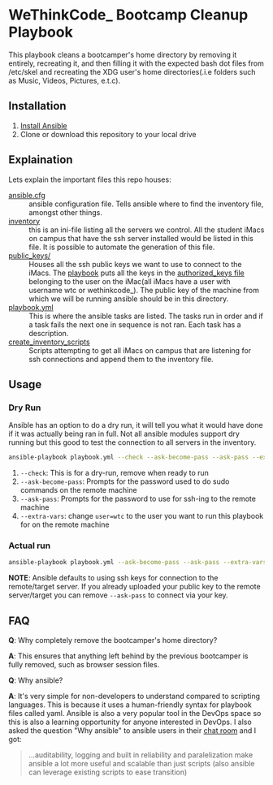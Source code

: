 # WeThinkCode_ Bootcamp Cleanup Playbook

This playbook cleans a bootcamper's home directory by removing it entirely, recreating it, and then filling it with the expected bash dot files from /etc/skel and recreating the XDG user's home directories(.i.e folders such as Music, Videos, Pictures, e.t.c).

## Installation

 1. [Install Ansible](https://docs.ansible.com/ansible/latest/installation_guide/index.html) 
 2. Clone or download this repository to your local drive

## Explaination

Lets explain the important files this repo houses:

<dl>
 <dt><a href="https://docs.ansible.com/ansible/latest/reference_appendices/config.html#ansible-configuration-settings">ansible.cfg</a><dt>
 <dd>ansible configuration file. Tells ansible where to find the inventory file, amongst other things.<dd>
 
 <dt><a href="https://docs.ansible.com/ansible/latest/intro_inventory.html">inventory</a><dt>
 <dd>this is an ini-file listing all the servers we control. All the student iMacs on campus that have the ssh server installed would be listed in this file. It is possible to automate the generation of this file.<dd>
 
 <dt><a href="https://blog.ruanbekker.com/blog/2020/10/26/upload-public-ssh-keys-using-ansible/">public_keys/</a><dt>
 <dd>Houses all the ssh public keys we want to use to connect to the iMacs. The <a href="playbook.yml">playbook</a> puts all the keys in the <a href="https://www.ssh.com/academy/ssh/authorized-keys-file">authorized_keys file</a> belonging to the user on the iMac(all iMacs have a user with username wtc or wethinkcode_). The public key of the machine from which we will be running ansible should be in this directory.<dd>
 
 <dt><a href="https://docs.ansible.com/ansible/latest/user_guide/playbooks_intro.html">playbook.yml</a><dt>
 <dd>This is where the ansible tasks are listed. The tasks run in order and if a task fails the next one in sequence is not ran. Each task has a description.<dd>
 
 <dt><a href="create_invenory_scripts">create_inventory_scripts</a><dt>
 <dd>Scripts attempting to get all iMacs on campus that are listening for ssh connections and append them to the inventory file.<dd>
</dl>

## Usage

### Dry Run

Ansible has an option to do a dry run, it will tell you what it would have done if it was actually being ran in full. Not all ansible modules support dry running but this good to test the connection to all servers in the inventory.

```sh
ansible-playbook playbook.yml --check --ask-become-pass --ask-pass --extra-vars "user=wtc"
```

1. `--check`: This is for a dry-run, remove when ready to run
2. `--ask-become-pass`: Prompts for the password used to do sudo commands on the remote machine
3. `--ask-pass`: Prompts for the password to use for ssh-ing to the remote machine
4. `--extra-vars`: change `user=wtc` to the user you want to run this playbook for on the remote machine

### Actual run

```sh
ansible-playbook playbook.yml --ask-become-pass --ask-pass --extra-vars "user=wtc"
```

**NOTE**: Ansible defaults to using ssh keys for connection to the remote/target server. If you already uploaded your public key to the remote server/target you can remove `--ask-pass` to connect via your key.

 
## FAQ

**Q**: Why completely remove the bootcamper's home directory?

**A**: This ensures that anything left behind by the previous bootcamper is fully removed, such as browser session files.

**Q**: Why ansible?

**A**: It's very simple for non-developers to understand compared to scripting languages. This is because it uses a human-friendly syntax for playbook files called yaml. Ansible is also a very popular tool in the DevOps space so this is also a learning opportunity for anyone interested in DevOps. I also asked the question "Why ansible" to ansible users in their [chat room](https://app.element.io/#/room/#users:ansible.com) and I got:

<blockquote>
  ...auditability, logging and built in reliability and paralelization make ansible a lot more useful and scalable than just scripts (also ansible can leverage existing scripts to ease transition)
<blockquote>

